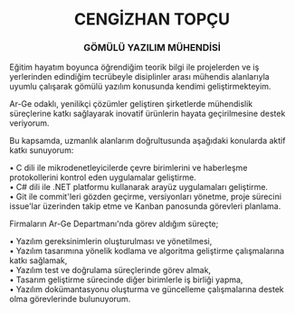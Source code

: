 <h1 align="center">CENGİZHAN TOPÇU</h1>
<h3 align="center">GÖMÜLÜ YAZILIM MÜHENDİSİ</h3>

Eğitim hayatım boyunca öğrendiğim teorik bilgi ile projelerden ve iş yerlerinden edindiğim tecrübeyle disiplinler arası mühendis alanlarıyla uyumlu çalışarak gömülü yazılım konusunda kendimi geliştirmekteyim.  

Ar-Ge odaklı, yenilikçi çözümler geliştiren şirketlerde mühendislik süreçlerine katkı sağlayarak inovatif ürünlerin hayata geçirilmesine destek veriyorum.

Bu kapsamda, uzmanlık alanlarım doğrultusunda aşağıdaki konularda aktif katkı sunuyorum:

• C dili ile mikrodenetleyicilerde çevre birimlerini ve haberleşme protokollerini kontrol eden uygulamalar geliştirme. <br>
• C# dili ile .NET platformu kullanarak arayüz uygulamaları geliştirme. <br>
• Git ile commit'leri gözden geçirme, versiyonları yönetme, proje sürecini issue'lar üzerinden takip etme ve Kanban panosunda görevleri planlama. <br>

Firmaların Ar-Ge Departmanı'nda görev aldığım süreçte;

• Yazılım gereksinimlerin oluşturulması ve yönetilmesi, <br>
• Yazılım tasarımına yönelik kodlama ve algoritma geliştirme çalışmalarına katkı sağlamak, <br>
• Yazılım test ve doğrulama süreçlerinde görev almak, <br>
• Tasarım geliştirme sürecinde diğer birimlerle iş birliği yapma, <br>
• Yazılım dokümantasyonu oluşturma ve güncelleme çalışmalarına destek olma görevlerinde bulunuyorum. <br>
